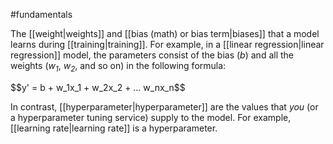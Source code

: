 #fundamentals

The [[weight|weights]] and [[bias (math) or bias term|biases]] that a model learns during
[[training|training]]. For example, in a
[[linear regression|linear regression]] model, the parameters consist of
the bias (<em>b</em>) and all the weights (<i>w<sub>1</sub></i>, <i>w<sub>2</sub></i>,
and so on) in the following formula:

<div>
$$y' = b + w_1x_1 + w_2x_2 + … w_nx_n$$
</div>

In contrast, [[hyperparameter|hyperparameter]] are the values that
<em>you</em> (or a hyperparameter tuning service) supply to the model.
For example, [[learning rate|learning rate]] is a hyperparameter.


